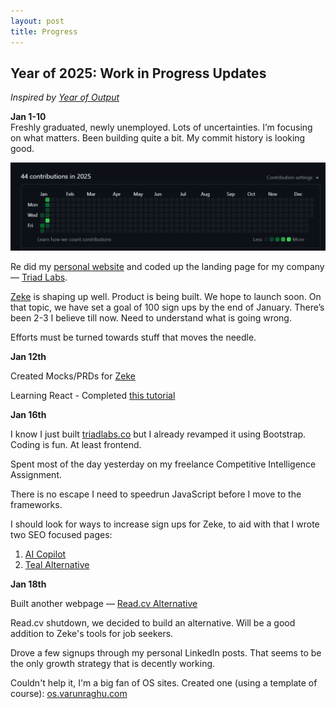 ```yaml
---
layout: post
title: Progress
---
```


<h2> Year of 2025: Work in Progress Updates </h2>

_Inspired by <a href="https://andykong.org/projects/yearofoutput" target="_blank">Year of Output</a>_

**Jan 1-10**  
Freshly graduated, newly unemployed. Lots of uncertainties. I’m focusing on what matters. Been building quite a bit. My commit history is looking good.

![Github Contributions](/assets/images/github.png)

Re did my <a href="https://www.varunraghu.com/" target="_blank">personal website</a> and coded up the landing page for my company — <a href="https://triadlabs.co/" target="_blank">Triad Labs</a>.

<a href="https://zeke.so/" target="_blank">Zeke</a> is shaping up well. Product is being built. We hope to launch soon. On that topic, we have set a goal of 100 sign ups by the end of January. There’s been 2-3 I believe till now. Need to understand what is going wrong.

Efforts must be turned towards stuff that moves the needle.

**Jan 12th**

Created Mocks/PRDs for [Zeke](https://zeke.so)

Learning React - Completed [this tutorial](https://youtu.be/SqcY0GlETPk?si=rO1xglnK3gK6bPjz)

**Jan 16th**

I know I just built [triadlabs.co](https://triadlabs.co) but I already revamped it using Bootstrap. Coding is fun. At least frontend.

Spent most of the day yesterday on my freelance Competitive Intelligence Assignment.

There is no escape I need to speedrun JavaScript before I move to the frameworks.

I should look for ways to increase sign ups for Zeke, to aid with that I wrote two SEO focused pages: 
1. [AI Copilot](https://zeke.so/ai-copilot)
2. [Teal Alternative](https://zeke.so/teal-alternative)

**Jan 18th**

Built another webpage — [Read.cv Alternative](https://zeke.so/portfolio-builder)

Read.cv shutdown, we decided to build an alternative. Will be a good addition to Zeke's tools for job seekers. 

Drove a few signups through my personal LinkedIn posts. That seems to be the only growth strategy that is decently working. 

Couldn't help it, I'm a big fan of OS sites. Created one (using a template of course): [os.varunraghu.com](https://os.varunraghu.com/) 





